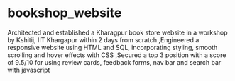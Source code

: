 # bookshop_website

Architected and established a Kharagpur book store website in a workshop by Kshitij, IIT Khargapur within 2 days from scratch
,Engineered a responsive website using HTML and SQL, incorporating styling, smooth scrolling and hover effects with CSS
,Secured a top 3 position with a score of 9.5/10 for using review cards, feedback forms, nav bar and search bar with javascript
